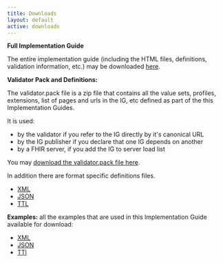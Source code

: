 ```yaml
---
title: Downloads
layout: default
active: downloads
---
```


**Full Implementation Guide**

The entire implementation guide (including the HTML files, definitions, validation information, etc.) may be downloaded [here](full-ig.zip).

**Validator Pack and Definitions:**

The validator.pack file is a zip file that contains all the value sets, profiles, extensions, list of pages and urls in the IG, etc defined as part of the this Implementation Guides.

It is used:
- by the validator if you refer to the IG directly by it's canonical URL
- by the IG publisher if you declare that one IG depends on another
- by a FHIR server, if you add the IG to server load list

You may [download the validator.pack file here](validator.pack).

In addition there are format specific definitions files.
- [XML](definitions.xml.zip)
- [JSON](definitions.json.zip)
- [TTL](definitions.ttl.zip)

**Examples:** all the examples that are used in this Implementation Guide available for download:

- [XML](examples.xml.zip)
- [JSON](examples.json.zip)
- [TTl](examples.ttl.zip)
